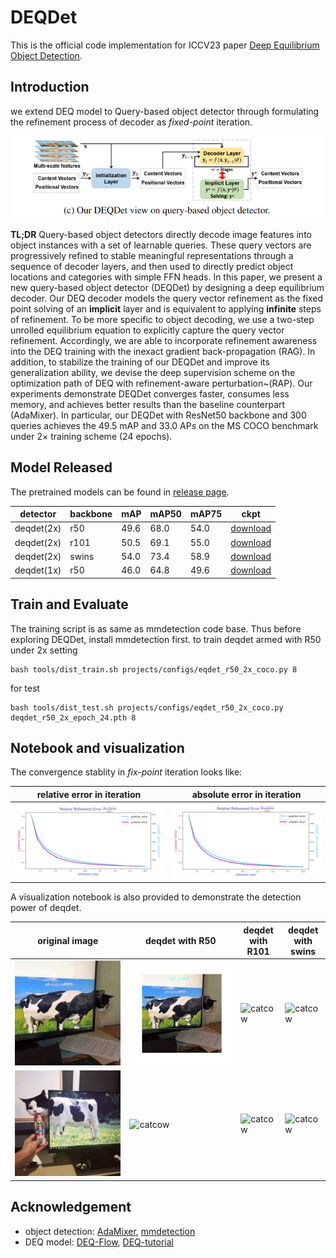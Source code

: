# DEQDet

This is the official code implementation for  ICCV23 paper [Deep Equilibrium Object Detection](https://arxiv.org/abs/2308.09564).

## Introduction

we extend DEQ model to Query-based object detector through formulating the refinement process of decoder as  *fixed-point* iteration.

![image-20230825094008831](README/image-20230825094008831.png)

**TL;DR**   Query-based object detectors directly decode image features into object instances with a set of learnable queries. These query vectors are progressively refined to stable meaningful representations through a sequence of decoder layers, and then used to directly predict object locations and categories with simple FFN heads. In this paper, we present a new query-based object detector (DEQDet) by designing a deep equilibrium decoder. Our DEQ decoder models the query vector refinement as the fixed point solving of an **implicit** layer and is equivalent to applying **infinite** steps of refinement. To be more specific to object decoding, we use a two-step unrolled equilibrium equation to explicitly capture the query vector refinement. Accordingly, we are able to incorporate refinement awareness into the DEQ training with the inexact gradient back-propagation (RAG). In addition, to stabilize the training of our DEQDet and improve its generalization ability, we devise the deep supervision scheme on the optimization path of DEQ with refinement-aware perturbation~(RAP). Our experiments demonstrate DEQDet converges faster, consumes less memory, and achieves better results than the baseline counterpart (AdaMixer). In particular, our DEQDet with ResNet50 backbone and 300 queries achieves the 49.5 mAP and 33.0 AP*s* on the MS COCO benchmark under 2× training scheme (24 epochs).     



## Model Released
The pretrained models can be found in [release page](https://[test.py](tools%2Ftest.py)github.com/MCG-NJU/DEQDet/releases/tag/detection_weights). 

| detector    | backbone | mAP            | mAP50     | mAP75           | ckpt                                                                                                       |
|-------------|----------|----------------|-----------|-----------------|------------------------------------------------------------------------------------------------------------|
| deqdet(2x)  | r50      | 49.6           | 68.0      | 54.0            | [download](www.github.com/MCG-NJU/DEQDet/releases/download/detection_weights/deqdet_r50_2x_epoch_24.pth)   |
| deqdet(2x)  | r101     | 50.5           | 69.1      | 55.0            | [download](www.github.com/MCG-NJU/DEQDet/releases/download/detection_weights/deqdet_r101_2x_epoch_24.pth)  |
| deqdet(2x)  | swins    | 54.0 | 73.4| 58.9            | [download](www.github.com/MCG-NJU/DEQDet/releases/download/detection_weights/deqdet_swins_2x_epoch_24.pth) |
| deqdet(1x)  | r50      | 46.0 | 64.8|  49.6| [download](www.github.com/MCG-NJU/DEQDet/releases/download/detection_weights/deqdet_r50_1x_epoch_12.pth)

## Train and Evaluate
The training script is as same as mmdetection code base. Thus before exploring DEQDet, install mmdetection first.
to train deqdet armed with R50 under 2x setting
```shell
bash tools/dist_train.sh projects/configs/eqdet_r50_2x_coco.py 8 
```

for test
```shell
bash tools/dist_test.sh projects/configs/eqdet_r50_2x_coco.py deqdet_r50_2x_epoch_24.pth 8
```
## Notebook and visualization
The convergence stablity in *fix-point* iteration looks like:

| relative error in iteration                | absolute error in iteration |
|--------------------------------------------|-----------------------------|
| ![rel](README/image-20230825120337072.png) | ![abs](README/image-20230825120337072.png) |

A visualization notebook is also provided to demonstrate the detection power of deqdet.

| original image                 | deqdet with R50                           | deqdet with R101                           | deqdet with swins                           |
|--------------------------------|-------------------------------------------|--------------------------------------------|---------------------------------------------|
| ![catcow](README/cat_cow1.jpg) | ![catcow](README/cat1_refinement_r50.gif) | ![catcow](README/cat1_refinement_r101.gif) | ![catcow](README/cat1_refinement_swins.gif) |
| ![catcow](README/cat_cow2.jpg) | ![catcow](README/cat2_refinement_r50.gif) | ![catcow](README/cat2_refinement_r101.gif) | ![catcow](README/cat2_refinement_swins.gif) |
## Acknowledgement

* object detection: [AdaMixer](https://github.com/MCG-NJU/AdaMixer), [mmdetection](https://github.com/open-mmlab/mmdetection)
* DEQ model: [DEQ-Flow](https://github.com/locuslab/deq-flow), [DEQ-tutorial](http://implicit-layers-tutorial.org/deep_equilibrium_models/)

